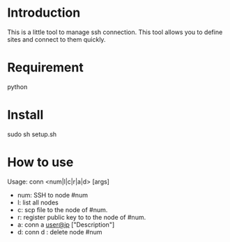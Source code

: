 Introduction
============
This is a little tool to manage ssh connection. This tool allows you to define
sites and connect to them quickly.

Requirement
===========
python

Install
==========
sudo sh setup.sh

How to use
==========
Usage: conn <num|l|c|r|a|d> [args]
   - num: SSH to node #num
   - l: list all nodes
   - c: <conn c num> scp file to the node of #num.
   - r: <conn r num> register public key to to the node of #num.
   - a: conn a <user@ip> ["Description"]
   - d: conn d <num>: delete node #num
